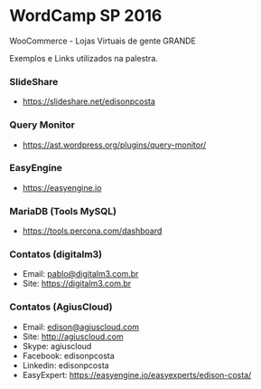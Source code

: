 # WordCamp SP 2016

WooCommerce - Lojas Virtuais de gente GRANDE

Exemplos e Links utilizados na palestra. 

### SlideShare
- https://slideshare.net/edisonpcosta

### Query Monitor
- https://ast.wordpress.org/plugins/query-monitor/

### EasyEngine
- https://easyengine.io

### MariaDB (Tools MySQL)
- https://tools.percona.com/dashboard

### Contatos (digitalm3)
- Email: pablo@digitalm3.com.br
- Site: https://digitalm3.com.br

### Contatos (AgiusCloud)
- Email: edison@agiuscloud.com
- Site: http://agiuscloud.com
- Skype: agiuscloud
- Facebook: edisonpcosta
- Linkedin: edisonpcosta
- EasyExpert: https://easyengine.io/easyexperts/edison-costa/
